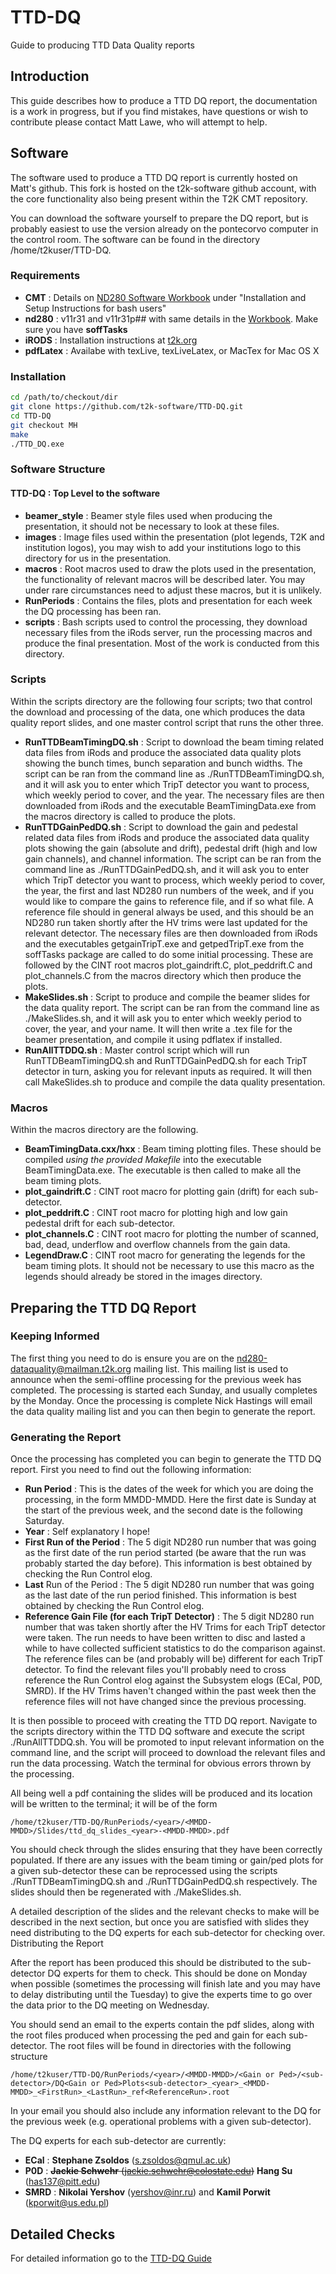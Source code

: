 # TTD-DQ

Guide to producing TTD Data Quality reports
## Introduction

This guide describes how to produce a TTD DQ report, the documentation is a work in progress, but if you find mistakes, have questions or wish to contribute please contact Matt Lawe, who will attempt to help.
## Software

The software used to produce a TTD DQ report is currently hosted on Matt's github. This fork is hosted on the t2k-software github account, with the core functionality also being present within the T2K CMT repository.

You can download the software yourself to prepare the DQ report, but is probably easiest to use the version already on the pontecorvo computer in the control room. The software can be found in the directory /home/t2kuser/TTD-DQ.

### Requirements

 * __CMT__ : Details on [ND280 Software Workbook](http://nd280.lancs.ac.uk/devel/invariant/nd280Doc/workbook/SoftwareUser.html) under "Installation and Setup Instructions for bash users"
 * __nd280__ : v11r31 and v11r31p## with same details in the [Workbook](http://nd280.lancs.ac.uk/devel/invariant/nd280Doc/workbook/SoftwareUser.html). Make sure you have __soffTasks__
 * __iRODS__ : Installation instructions at [t2k.org](https://www.t2k.org/nd280/runco/data/quality/forexperts/DQiRODSfolder/DQiRODS)
 * __pdfLatex__ : Availabe with texLive, texLiveLatex, or MacTex for Mac OS X

### Installation

```bash 
cd /path/to/checkout/dir
git clone https://github.com/t2k-software/TTD-DQ.git
cd TTD-DQ
git checkout MH
make
./TTD_DQ.exe
```

### Software Structure

#### TTD-DQ : Top Level to the software
 * __beamer\_style__ : Beamer style files used when producing the presentation, it should not be necessary to look at these files.
 * __images__ : Image files used within the presentation (plot legends, T2K and institution logos), you may wish to add your institutions logo to this directory for us in the presentation.
 * __macros__ : Root macros used to draw the plots used in the presentation, the functionality of relevant macros will be described later. You may under rare circumstances need to adjust these macros, but it is unlikely.
 * __RunPeriods__ : Contains the files, plots and presentation for each week the DQ processing has been ran.
 * __scripts__ : Bash scripts used to control the processing, they download necessary files from the iRods server, run the processing macros and produce the final presentation. Most of the work is conducted from this directory.

### Scripts

Within the scripts directory are the following four scripts; two that control the download and processing of the data, one which produces the data quality report slides, and one master control script that runs the other three.

 * __RunTTDBeamTimingDQ.sh__ : Script to download the beam timing related data files from iRods and produce the associated data quality plots showing the bunch times, bunch separation and bunch widths. The script can be ran from the command line as ./RunTTDBeamTimingDQ.sh, and it will ask you to enter which TripT detector you want to process, which weekly period to cover, and the year. The necessary files are then downloaded from iRods and the executable BeamTimingData.exe from the macros directory is called to produce the plots.
 * __RunTTDGainPedDQ.sh__ : Script to download the gain and pedestal related data files from iRods and produce the associated data quality plots showing the gain (absolute and drift), pedestal drift (high and low gain channels), and channel information. The script can be ran from the command line as ./RunTTDGainPedDQ.sh, and it will ask you to enter which TripT detector you want to process, which weekly period to cover, the year, the first and last ND280 run numbers of the week, and if you would like to compare the gains to reference file, and if so what file. A reference file should in general always be used, and this should be an ND280 run taken shortly after the HV trims were last updated for the relevant detector. The necessary files are then downloaded from iRods and the executables getgainTripT.exe and getpedTripT.exe from the soffTasks package are called to do some initial processing. These are followed by the CINT root macros plot\_gaindrift.C, plot\_peddrift.C and plot\_channels.C from the macros directory which then produce the plots.
 * __MakeSlides.sh__ : Script to produce and compile the beamer slides for the data quality report. The script can be ran from the command line as ./MakeSlides.sh, and it will ask you to enter which weekly period to cover, the year, and your name. It will then write a .tex file for the beamer presentation, and compile it using pdflatex if installed.
 * __RunAllTTDDQ.sh__ : Master control script which will run RunTTDBeamTimingDQ.sh and RunTTDGainPedDQ.sh for each TripT detector in turn, asking you for relevant inputs as required. It will then call MakeSlides.sh to produce and compile the data quality presentation.

### Macros

Within the macros directory are the following.

 * __BeamTimingData.cxx/hxx__ : Beam timing plotting files. These should be compiled _using the provided Makefile_ into the executable BeamTimingData.exe. The executable is then called to make all the beam timing plots.
 * __plot\_gaindrift.C__ : CINT root macro for plotting gain (drift) for each sub-detector.
 * __plot\_peddrift.C__ : CINT root macro for plotting high and low gain pedestal drift for each sub-detector.
 * __plot\_channels.C__ : CINT root macro for plotting the number of scanned, bad, dead, underflow and overflow channels from the gain data.
 * __LegendDraw.C__ :  CINT root macro for generating the legends for the beam timing plots. It should not be necessary to use this macro as the legends should already be stored in the images directory.

## Preparing the TTD DQ Report
### Keeping Informed

The first thing you need to do is ensure you are on the nd280-dataquality@mailman.t2k.org mailing list. This mailing list is used to announce when the semi-offline processing for the previous week has completed. The processing is started each Sunday, and usually completes by the Monday. Once the processing is complete Nick Hastings will email the data quality mailing list and you can then begin to generate the report.

### Generating the Report

Once the processing has completed you can begin to generate the TTD DQ report. First you need to find out the following information:

 * __Run Period__ : This is the dates of the week for which you are doing the processing, in the form MMDD-MMDD. Here the first date is Sunday at the start of the previous week, and the second date is the following Saturday.
 * __Year__ : Self explanatory I hope!
 * __First Run of the Period__ : The 5 digit ND280 run number that was going as the first date of the run period started (be aware that the run was probably started the day before). This information is best obtained by checking the Run Control elog.
 * __Last__ Run of the Period : The 5 digit ND280 run number that was going as the last date of the run period finished. This information is best obtained by checking the Run Control elog.
 * __Reference Gain File (for each TripT Detector)__ : The 5 digit ND280 run number that was taken shortly after the HV Trims for each TripT detector were taken. The run needs to have been written to disc and lasted a while to have collected sufficient statistics to do the comparison against. The reference files can be (and probably will be) different for each TripT detector. To find the relevant files you'll probably need to cross reference the Run Control elog against the Subsystem elogs (ECal, P0D, SMRD). If the HV Trims haven't changed within the past week then the reference files will not have changed since the previous processing.

It is then possible to proceed with creating the TTD DQ report. Navigate to the scripts directory within the TTD DQ software and execute the script ./RunAllTTDDQ.sh. You will be promoted to input relevant information on the command line, and the script will proceed to download the relevant files and run the data processing. Watch the terminal for obvious errors thrown by the processing.

All being well a pdf containing the slides will be produced and its location will be written to the terminal; it will be of the form 

    /home/t2kuser/TTD-DQ/RunPeriods/<year>/<MMDD-MMDD>/Slides/ttd_dq_slides_<year>-<MMDD-MMDD>.pdf 
    
You should check through the slides ensuring that they have been correctly populated. If there are any issues with the beam timing or gain/ped plots for a given sub-detector these can be reprocessed using the scripts ./RunTTDBeamTimingDQ.sh and ./RunTTDGainPedDQ.sh respectively. The slides should then be regenerated with ./MakeSlides.sh.

A detailed description of the slides and the relevant checks to make will be described in the next section, but once you are satisfied with slides they need distributing to the DQ experts for each sub-detector for checking over.
Distributing the Report

After the report has been produced this should be distributed to the sub-detector DQ experts for them to check. This should be done on Monday when possible (sometimes the processing will finish late and you may have to delay distributing until the Tuesday) to give the experts time to go over the data prior to the DQ meeting on Wednesday.

You should send an email to the experts contain the pdf slides, along with the root files produced when processing the ped and gain for each sub-detector. The root files will be found in directories with the following structure 

    /home/t2kuser/TTD-DQ/RunPeriods/<year>/<MMDD-MMDD>/<Gain or Ped>/<sub-detector>/DQ<Gain or Ped>Plots<sub-detector>_<year>_<MMDD-MMDD>_<FirstRun>_<LastRun>_ref<ReferenceRun>.root

In your email you should also include any information relevant to the DQ for the previous week (e.g. operational problems with a given sub-detector).

The DQ experts for each sub-detector are currently:

* __ECal__ : __Stephane Zsoldos__ (s.zsoldos@qmul.ac.uk)
* __P0D__ : ~~__Jackie Schwehr__ (jackie.schwehr@colostate.edu)~~ __Hang Su__ (has137@pitt.edu)
* __SMRD__ : __Nikolai Yershov__ (yershov@inr.ru) and __Kamil Porwit__ (kporwit@us.edu.pl)

## Detailed Checks

For detailed information go to the [TTD-DQ Guide](https://www.t2k.org/nd280/ttd/ttddqguide "t2k.org TTD-DQ Guide")
